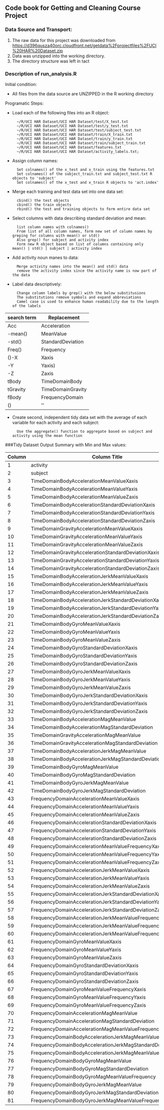 ##  Code book for Getting and Cleaning Course Project

### Data Source and Transport:
1. The raw data for this project was downloaded from https://d396qusza40orc.cloudfront.net/getdata%2Fprojectfiles%2FUCI%20HAR%20Dataset.zip 
2. Data was unzipped into the working directory.  
3. The directory structure was left in tact

### Description of run_analysis.R 
Initial condition:
- All files from the data source are UNZIPPED in the R working directory

Programatic Steps:
- Load each of the following files into an R object:
  
		~/R/UCI HAR Dataset/UCI HAR Dataset/test/X_test.txt
		~/R/UCI HAR Dataset/UCI HAR Dataset/test/y_test.txt
		~/R/UCI HAR Dataset/UCI HAR Dataset/test/subject_test.txt
		~/R/UCI HAR Dataset/UCI HAR Dataset/train/X_train.txt
		~/R/UCI HAR Dataset/UCI HAR Dataset/train/y_train.txt
		~/R/UCI HAR Dataset/UCI HAR Dataset/train/subject_train.txt
		~/R/UCI HAR Dataset/UCI HAR Dataset/features.txt
		~/R/UCI HAR Dataset/UCI HAR Dataset/activity_labels.txt;
  
- Assign column names:

		Set colnames() of the x_test and x_train using the features.txt
		Set colnames() of the subject_train.txt and subject_test.txt R objects to 'subject'
		Set colnames() of the x_test and x_train R objects to 'act.index'

- Merge each training and test data set into one data set:

		cbind() the test objects
		cbind() the train objects
		rbind() the test and training objects to form entire data set
		
- Select columns with data describing standard deviation and mean:

		list column names with colnames()
		From list of all column names, form new set of column names by greping for columns with mean() or std()
		Also grep() for subject and activity index
		Form new R object based on list of columns containing only  mean() | std() | subject | activity index
 		
- Add activity noun manes to data:

		Merge activity names into the mean() and std() data
		remove the activity index since the activity name is now part of the data


- Label data descriptively:

		Change column labels by grep() with the below substitusions
		The substitutions remove symbols and expand abbreviations 
		Camel case is used to enhance human readability due to the length of the labels
		
search term | Replacement
------------| ----------
Acc | Acceleration    
-mean() | MeanValue   
-std() | StandardDeviation 
Freq() | Frequency
()-X | Xaxis  
-Y | Yaxis) 
-Z | Zaxis 
tBody | TimeDomainBody  
tGravity | TimeDomainGravity
fBody | FrequencyDomain
() | '' 

- Create second, independent tidy data set with the average of each variable for each activity and each subject:

		Use the aggregate() function to aggregate based on subject and activity using the mean function
		
		


###Tidy Dataset Output Summary with Min and Max values:

Column	|	Column Title	|	Type	|	max	|	min
----------	|	-------------------------------------------------------------------------	|	--------	|	--------	|	--------
1	|	activity	|	text	|	WALKING	|	LAYING
2	|	subject	|	int	|	30	|	1
3	|	TimeDomainBodyAccelerationMeanValueXaxis	|	float	|	0.30146102	|	0.221598244
4	|	TimeDomainBodyAccelerationMeanValueYaxis	|	float	|	-0.001308288	|	-0.040513953
5	|	TimeDomainBodyAccelerationMeanValueZaxis	|	float	|	-0.075378469	|	-0.1525139
6	|	TimeDomainBodyAccelerationStandardDeviationXaxis	|	float	|	0.626917071	|	-0.996068635
7	|	TimeDomainBodyAccelerationStandardDeviationYaxis	|	float	|	0.616937015	|	-0.990240947
8	|	TimeDomainBodyAccelerationStandardDeviationZaxis	|	float	|	0.609017879	|	-0.987658662
9	|	TimeDomainGravityAccelerationMeanValueXaxis	|	float	|	0.974508732	|	-0.680043155
10	|	TimeDomainGravityAccelerationMeanValueYaxis	|	float	|	0.956593814	|	-0.479894843
11	|	TimeDomainGravityAccelerationMeanValueZaxis	|	float	|	0.957873042	|	-0.49508872
12	|	TimeDomainGravityAccelerationStandardDeviationXaxis	|	float	|	-0.829554948	|	-0.996764227
13	|	TimeDomainGravityAccelerationStandardDeviationYaxis	|	float	|	-0.643578361	|	-0.994247649
14	|	TimeDomainGravityAccelerationStandardDeviationZaxis	|	float	|	-0.610161166	|	-0.99095725
15	|	TimeDomainBodyAccelerationJerkMeanValueXaxis	|	float	|	0.130193044	|	0.042688099
16	|	TimeDomainBodyAccelerationJerkMeanValueYaxis	|	float	|	0.056818586	|	-0.038687211
17	|	TimeDomainBodyAccelerationJerkMeanValueZaxis	|	float	|	0.038053359	|	-0.067458392
18	|	TimeDomainBodyAccelerationJerkStandardDeviationXaxis	|	float	|	0.544273037	|	-0.994604542
19	|	TimeDomainBodyAccelerationJerkStandardDeviationYaxis	|	float	|	0.355306717	|	-0.989513566
20	|	TimeDomainBodyAccelerationJerkStandardDeviationZaxis	|	float	|	0.031015708	|	-0.993288313
21	|	TimeDomainBodyGyroMeanValueXaxis	|	float	|	0.192704476	|	-0.205775427
22	|	TimeDomainBodyGyroMeanValueYaxis	|	float	|	0.027470756	|	-0.204205356
23	|	TimeDomainBodyGyroMeanValueZaxis	|	float	|	0.179102058	|	-0.072454603
24	|	TimeDomainBodyGyroStandardDeviationXaxis	|	float	|	0.267657219	|	-0.994276591
25	|	TimeDomainBodyGyroStandardDeviationYaxis	|	float	|	0.476518714	|	-0.994210472
26	|	TimeDomainBodyGyroStandardDeviationZaxis	|	float	|	0.564875818	|	-0.985538363
27	|	TimeDomainBodyGyroJerkMeanValueXaxis	|	float	|	-0.022091627	|	-0.157212539
28	|	TimeDomainBodyGyroJerkMeanValueYaxis	|	float	|	-0.013202277	|	-0.076808992
29	|	TimeDomainBodyGyroJerkMeanValueZaxis	|	float	|	-0.006940664	|	-0.092499853
30	|	TimeDomainBodyGyroJerkStandardDeviationXaxis	|	float	|	0.17914865	|	-0.996542541
31	|	TimeDomainBodyGyroJerkStandardDeviationYaxis	|	float	|	0.295945926	|	-0.997081576
32	|	TimeDomainBodyGyroJerkStandardDeviationZaxis	|	float	|	0.193206499	|	-0.995380795
33	|	TimeDomainBodyAccelerationMagMeanValue	|	float	|	0.644604325	|	-0.986493197
34	|	TimeDomainBodyAccelerationMagStandardDeviation	|	float	|	0.428405923	|	-0.986464543
35	|	TimeDomainGravityAccelerationMagMeanValue	|	float	|	0.644604325	|	-0.986493197
36	|	TimeDomainGravityAccelerationMagStandardDeviation	|	float	|	0.428405923	|	-0.986464543
37	|	TimeDomainBodyAccelerationJerkMagMeanValue	|	float	|	0.434490401	|	-0.992814715
38	|	TimeDomainBodyAccelerationJerkMagStandardDeviation	|	float	|	0.450612066	|	-0.994646917
39	|	TimeDomainBodyGyroMagMeanValue	|	float	|	0.418004609	|	-0.980740847
40	|	TimeDomainBodyGyroMagStandardDeviation	|	float	|	0.29997598	|	-0.981372676
41	|	TimeDomainBodyGyroJerkMagMeanValue	|	float	|	0.087581662	|	-0.997322527
42	|	TimeDomainBodyGyroJerkMagStandardDeviation	|	float	|	0.250173204	|	-0.997666072
43	|	FrequencyDomainAccelerationMeanValueXaxis	|	float	|	0.537012022	|	-0.995249933
44	|	FrequencyDomainAccelerationMeanValueYaxis	|	float	|	0.524187687	|	-0.989034304
45	|	FrequencyDomainAccelerationMeanValueZaxis	|	float	|	0.280735952	|	-0.989473927
46	|	FrequencyDomainAccelerationStandardDeviationXaxis	|	float	|	0.658506543	|	-0.99660457
47	|	FrequencyDomainAccelerationStandardDeviationYaxis	|	float	|	0.560191344	|	-0.990680395
48	|	FrequencyDomainAccelerationStandardDeviationZaxis	|	float	|	0.687124164	|	-0.987224804
49	|	FrequencyDomainAccelerationMeanValueFrequencyXaxis	|	float	|	0.159123629	|	-0.635913046
50	|	FrequencyDomainAccelerationMeanValueFrequencyYaxis	|	float	|	0.466528232	|	-0.379518455
51	|	FrequencyDomainAccelerationMeanValueFrequencyZaxis	|	float	|	0.402532553	|	-0.520114794
52	|	FrequencyDomainAccelerationJerkMeanValueXaxis	|	float	|	0.474317256	|	-0.994630797
53	|	FrequencyDomainAccelerationJerkMeanValueYaxis	|	float	|	0.276716853	|	-0.989398824
54	|	FrequencyDomainAccelerationJerkMeanValueZaxis	|	float	|	0.157775692	|	-0.992018448
55	|	FrequencyDomainAccelerationJerkStandardDeviationXaxis	|	float	|	0.476803887	|	-0.995073759
56	|	FrequencyDomainAccelerationJerkStandardDeviationYaxis	|	float	|	0.349771285	|	-0.990468083
57	|	FrequencyDomainAccelerationJerkStandardDeviationZaxis	|	float	|	-0.006236475	|	-0.99310776
58	|	FrequencyDomainAccelerationJerkMeanValueFrequencyXaxis	|	float	|	0.331449281	|	-0.576044002
59	|	FrequencyDomainAccelerationJerkMeanValueFrequencyYaxis	|	float	|	0.195677336	|	-0.601971415
60	|	FrequencyDomainAccelerationJerkMeanValueFrequencyZaxis	|	float	|	0.230107946	|	-0.627555474
61	|	FrequencyDomainGyroMeanValueXaxis	|	float	|	0.474962448	|	-0.993122609
62	|	FrequencyDomainGyroMeanValueYaxis	|	float	|	0.32881701	|	-0.994025488
63	|	FrequencyDomainGyroMeanValueZaxis	|	float	|	0.49241438	|	-0.985957788
64	|	FrequencyDomainGyroStandardDeviationXaxis	|	float	|	0.196613287	|	-0.994652185
65	|	FrequencyDomainGyroStandardDeviationYaxis	|	float	|	0.646233637	|	-0.994353087
66	|	FrequencyDomainGyroStandardDeviationZaxis	|	float	|	0.522454216	|	-0.986725275
67	|	FrequencyDomainGyroMeanValueFrequencyXaxis	|	float	|	0.249209412	|	-0.395770151
68	|	FrequencyDomainGyroMeanValueFrequencyYaxis	|	float	|	0.273141323	|	-0.666814815
69	|	FrequencyDomainGyroMeanValueFrequencyZaxis	|	float	|	0.377074097	|	-0.507490867
70	|	FrequencyDomainAccelerationMagMeanValue	|	float	|	0.586637551	|	-0.986800645
71	|	FrequencyDomainAccelerationMagStandardDeviation	|	float	|	0.178684581	|	-0.987648484
72	|	FrequencyDomainAccelerationMagMeanValueFrequency	|	float	|	0.435846932	|	-0.31233803
73	|	FrequencyDomainBodyAccelerationJerkMagMeanValue	|	float	|	0.538404846	|	-0.993998276
74	|	FrequencyDomainBodyAccelerationJerkMagStandardDeviation	|	float	|	0.316346415	|	-0.994366668
75	|	FrequencyDomainBodyAccelerationJerkMagMeanValueFrequency	|	float	|	0.4880885	|	-0.125210389
76	|	FrequencyDomainBodyGyroMagMeanValue	|	float	|	0.203979765	|	-0.986535242
77	|	FrequencyDomainBodyGyroMagStandardDeviation	|	float	|	0.236659662	|	-0.981468842
78	|	FrequencyDomainBodyGyroMagMeanValueFrequency	|	float	|	0.409521612	|	-0.456638671
79	|	FrequencyDomainBodyGyroJerkMagMeanValue	|	float	|	0.146618569	|	-0.997617389
80	|	FrequencyDomainBodyGyroJerkMagStandardDeviation	|	float	|	0.287834616	|	-0.997585231
81	|	FrequencyDomainBodyGyroJerkMagMeanValueFrequency	|	float	|	0.42630168	|	-0.182923597

